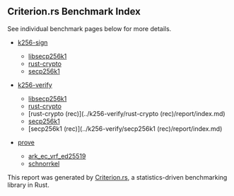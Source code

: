 ## Criterion.rs Benchmark Index

See individual benchmark pages below for more details.


- [k256-sign](../k256-sign/report/index.md)

  - [libsecp256k1](../k256-sign/libsecp256k1/report/index.md)
  - [rust-crypto](../k256-sign/rust-crypto/report/index.md)
  - [secp256k1](../k256-sign/secp256k1/report/index.md)

- [k256-verify](../k256-verify/report/index.md)

  - [libsecp256k1](../k256-verify/libsecp256k1/report/index.md)
  - [rust-crypto](../k256-verify/rust-crypto/report/index.md)
  - [rust-crypto (rec)](../k256-verify/rust-crypto (rec)/report/index.md)
  - [secp256k1](../k256-verify/secp256k1/report/index.md)
  - [secp256k1 (rec)](../k256-verify/secp256k1 (rec)/report/index.md)

- [prove](../prove/report/index.md)
  - [ark\_ec\_vrf\_ed25519](../prove/ark_ec_vrf_ed25519/report/index.md)
  - [schnorrkel](../prove/schnorrkel/report/index.md)

This report was generated by
[Criterion.rs](https://github.com/bheisler/criterion.rs), a statistics-driven benchmarking
library in Rust.


